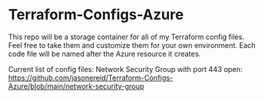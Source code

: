 # Terraform-Configs-Azure
This repo will be a storage container for all of my Terraform config files. Feel free to take them and customize them for your own environment. Each code file will be named after the Azure resource it creates. 

Current list of config files:
Network Security Group with port 443 open: https://github.com/jasonereid/Terraform-Configs-Azure/blob/main/network-security-group

